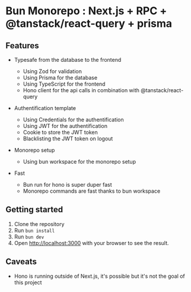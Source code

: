 # Bun Monorepo : Next.js + RPC + @tanstack/react-query + prisma

## Features

- Typesafe from the database to the frontend

  - Using Zod for validation
  - Using Prisma for the database
  - Using TypeScript for the frontend
  - Hono client for the api calls in combination with @tanstack/react-query

- Authentification template

  - Using Credentials for the authentification
  - Using JWT for the authentification
  - Cookie to store the JWT token
  - Blacklisting the JWT token on logout

- Monorepo setup

  - Using bun workspace for the monorepo setup

- Fast
  - Bun run for hono is super duper fast
  - Monorepo commands are fast thanks to bun workspace

## Getting started

1. Clone the repository
2. Run `bun install`
3. Run `bun dev`
4. Open [http://localhost:3000](http://localhost:3000) with your browser to see the result.

## Caveats

- Hono is running outside of Next.js, it's possible but it's not the goal of this project
